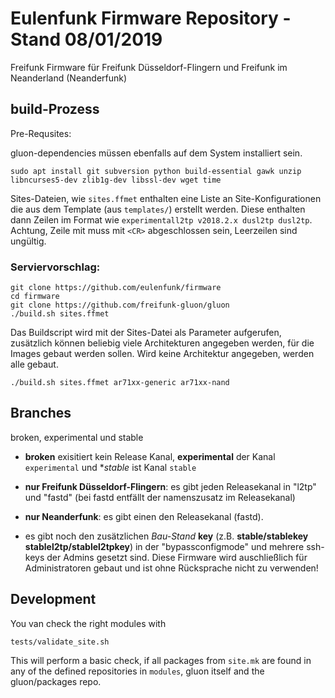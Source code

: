 # Eulenfunk Firmware Repository - Stand 08/01/2019

Freifunk Firmware für Freifunk Düsseldorf-Flingern und Freifunk im Neanderland (Neanderfunk) 

## build-Prozess


Pre-Requsites:

gluon-dependencies müssen ebenfalls auf dem System installiert sein.

```sudo apt install git subversion python build-essential gawk unzip libncurses5-dev zlib1g-dev libssl-dev wget time```


Sites-Dateien, wie `sites.ffmet` enthalten eine Liste an Site-Konfigurationen die aus dem Template (aus `templates/`) erstellt werden.
Diese enthalten dann Zeilen im Format wie `experimentall2tp v2018.2.x dusl2tp dusl2tp`.
Achtung, Zeile mit muss mit `<CR>` abgeschlossen sein,  Leerzeilen sind ungültig.

### Serviervorschlag:


```
git clone https://github.com/eulenfunk/firmware
cd firmware
git clone https://github.com/freifunk-gluon/gluon
./build.sh sites.ffmet
```


Das Buildscript wird mit der Sites-Datei als Parameter aufgerufen, zusätzlich können beliebig viele Architekturen angegeben werden, für die Images gebaut werden sollen. Wird keine Architektur angegeben, werden alle gebaut.

`./build.sh sites.ffmet ar71xx-generic ar71xx-nand`



## Branches
broken, experimental und stable 

- **broken** exisitiert kein Release Kanal, **experimental** der Kanal `experimental` und **stable* ist Kanal `stable`
- **nur Freifunk Düsseldorf-Flingern**: es gibt jeden Releasekanal in "l2tp" und "fastd" (bei fastd entfällt der namenszusatz im Releasekanal)
- **nur Neanderfunk**: es gibt einen den Releasekanal (fastd).

- es gibt noch den zusätzlichen _Bau-Stand_ **key** (z.B. **stable/stablekey stablel2tp/stablel2tpkey**) in der "bypassconfigmode" und mehrere ssh-keys der Admins gesetzt sind. Diese Firmware wird auschließlich für Administratoren gebaut und ist ohne Rücksprache nicht zu verwenden!



## Development

You van check the right modules with

    tests/validate_site.sh

This will perform a basic check, if all packages from `site.mk` are found in any of the defined repositories in `modules`, gluon itself and the gluon/packages repo.
